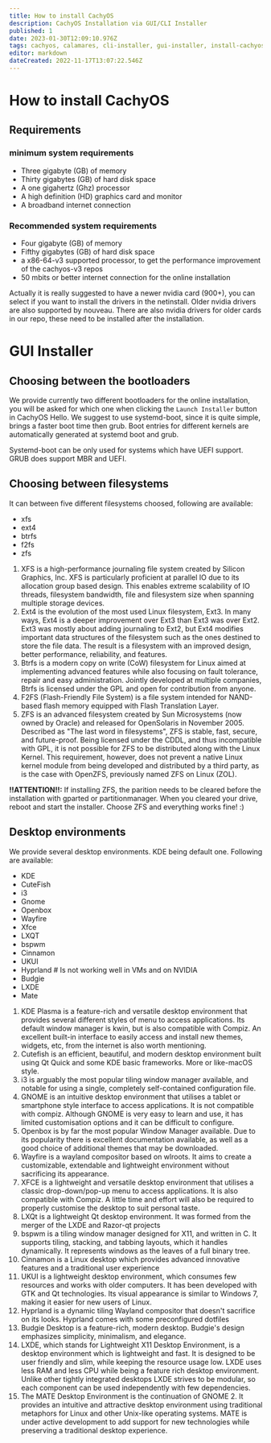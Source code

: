 ```yaml
---
title: How to install CachyOS
description: CachyOS Installation via GUI/CLI Installer
published: 1
date: 2023-01-30T12:09:10.976Z
tags: cachyos, calamares, cli-installer, gui-installer, install-cachyos
editor: markdown
dateCreated: 2022-11-17T13:07:22.546Z
---
```


# How to install CachyOS

## Requirements
### minimum system requirements
- Three gigabyte (GB) of memory
- Thirty gigabytes (GB) of hard disk space
- A one gigahertz (Ghz) processor
- A high definition (HD) graphics card and monitor
- A broadband internet connection

### Recommended system requirements

- Four gigabyte (GB) of memory
- Fifthy gigabytes (GB) of hard disk space
- a x86-64-v3 supported processor, to get the performance improvement of the cachyos-v3 repos
- 50 mbits or better internet connection for the online installation

Actually it is really suggested to have a newer nvidia card (900+), you can select if you want to install the drivers in the netinstall.
Older nvidia drivers are also supported by nouveau. There are also nvidia drivers for older cards in our repo, these need to be installed after the installation.
# GUI Installer

## Choosing between the bootloaders
We provide currently two different bootloaders for the online installation, you will be asked for which one when clicking the `Launch Installer` button in CachyOS Hello.
We suggest to use systemd-boot, since it is quite simple, brings a faster boot time then grub.
Boot entries for different kernels are automatically generated at systemd boot and grub.

Systemd-boot can be only used for systems which have UEFI support.
GRUB does support MBR and UEFI.

## Choosing between filesystems
It can between five different filesystems choosed, following are available:

- xfs
- ext4
- btrfs
- f2fs
- zfs

1. XFS is a high-performance journaling file system created by Silicon Graphics, Inc. XFS is particularly proficient at parallel IO due to its allocation group based design. This enables extreme scalability of IO threads, filesystem bandwidth, file and filesystem size when spanning multiple storage devices.
2. Ext4 is the evolution of the most used Linux filesystem, Ext3. In many ways, Ext4 is a deeper improvement over Ext3 than Ext3 was over Ext2. Ext3 was mostly about adding journaling to Ext2, but Ext4 modifies important data structures of the filesystem such as the ones destined to store the file data. The result is a filesystem with an improved design, better performance, reliability, and features.
3. Btrfs is a modern copy on write (CoW) filesystem for Linux aimed at implementing advanced features while also focusing on fault tolerance, repair and easy administration. Jointly developed at multiple companies, Btrfs is licensed under the GPL and open for contribution from anyone.
4. F2FS (Flash-Friendly File System) is a file system intended for NAND-based flash memory equipped with Flash Translation Layer.
5. ZFS is an advanced filesystem created by Sun Microsystems (now owned by Oracle) and released for OpenSolaris in November 2005. Described as "The last word in filesystems", ZFS is stable, fast, secure, and future-proof. Being licensed under the CDDL, and thus incompatible with GPL, it is not possible for ZFS to be distributed along with the Linux Kernel. This requirement, however, does not prevent a native Linux kernel module from being developed and distributed by a third party, as is the case with OpenZFS, previously named ZFS on Linux (ZOL).

**!!ATTENTION!!:** 
If installing ZFS, the parition needs to be cleared before the installation with gparted or partitionmanager. When you cleared your drive, reboot and start the installer. Choose ZFS and everything works fine! :)

## Desktop environments
We provide several desktop environments. KDE being default one. Following are available:

- KDE
- CuteFish
- i3
- Gnome
- Openbox
- Wayfire
- Xfce
- LXQT
- bspwm
- Cinnamon
- UKUI
- Hyprland # Is not working well in VMs and on NVIDIA
- Budgie
- LXDE
- Mate

1. KDE Plasma is a feature-rich and versatile desktop environment that provides several different styles of menu to access applications. Its default window manager is kwin, but is also compatible with Compiz. An excellent built-in interface to easily access and install new themes, widgets, etc, from the internet is also worth mentioning.
2. Cutefish is an efficient, beautiful, and modern desktop environment built using Qt Quick and some KDE basic frameworks. More or like-macOS style.
3. i3 is arguably the most popular tiling window manager available, and notable for using a single, completely self-contained configuration file.
4. GNOME is an intuitive desktop environment that utilises a tablet or smartphone style interface to access applications. It is not compatible with compiz. Although GNOME is very easy to learn and use, it has limited customisation options and it can be difficult to configure.
5. Openbox is by far the most popular Window Manager available. Due to its popularity there is excellent documentation available, as well as a good choice of additional themes that may be downloaded.
6. Wayfire is a wayland compositor based on wlroots. It aims to create a customizable, extendable and lightweight environment without sacrificing its appearance. 
7. XFCE is a lightweight and versatile desktop environment that utilises a classic drop-down/pop-up menu to access applications. It is also compatible with Compiz. A little time and effort will also be required to properly customise the desktop to suit personal taste.
8. LXQt is a lightweight Qt desktop environment. It was formed from the merger of the LXDE and Razor-qt projects
9. bspwm is a tiling window manager designed for X11, and written in C. It supports tiling, stacking, and tabbing layouts, which it handles dynamically. It represents windows as the leaves of a full binary tree.
10. Cinnamon is a Linux desktop which provides advanced innovative features and a traditional user experience
11. UKUI is a lightweight desktop environment, which consumes few resources and works with older computers. It has been developed with GTK and Qt technologies. Its visual appearance is similar to Windows 7, making it easier for new users of Linux.
12. Hyprland is a dynamic tiling Wayland compositor that doesn't sacrifice on its looks. Hyprland comes with some preconfigured dotfiles
13. Budgie Desktop is a feature-rich, modern desktop. Budgie's design emphasizes simplicity, minimalism, and elegance.
14. LXDE, which stands for Lightweight X11 Desktop Environment, is a desktop environment which is lightweight and fast. It is designed to be user friendly and slim, while keeping the resource usage low. LXDE uses less RAM and less CPU while being a feature rich desktop environment. Unlike other tightly integrated desktops LXDE strives to be modular, so each component can be used independently with few dependencies.
15. The MATE Desktop Environment is the continuation of GNOME 2. It provides an intuitive and attractive desktop environment using traditional metaphors for Linux and other Unix-like operating systems. MATE is under active development to add support for new technologies while preserving a traditional desktop experience.